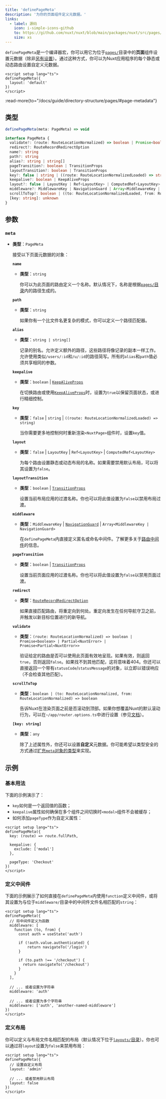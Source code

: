 ```yaml
---
title: 'definePageMeta'
description: '为你的页面组件定义元数据。'
links:
  - label: 源码
    icon: i-simple-icons-github
    to: https://github.com/nuxt/nuxt/blob/main/packages/nuxt/src/pages/runtime/composables.ts
    size: xs
---
```


`definePageMeta`是一个编译器宏，你可以用它为位于[`pages/`](/docs/guide/directory-structure/pages)目录中的**页面**组件设置元数据（除非[另有设置](/docs/api/nuxt-config#pages)）。通过这种方式，你可以为Nuxt应用程序的每个静态或动态路由设置自定义元数据。

```vue [pages/some-page.vue]
<script setup lang="ts">
definePageMeta({
  layout: 'default'
})
</script>
```

:read-more{to="/docs/guide/directory-structure/pages/#page-metadata"}

## 类型

```ts
definePageMeta(meta: PageMeta) => void

interface PageMeta {
  validate?: (route: RouteLocationNormalized) => boolean | Promise<boolean> | Partial<NuxtError> | Promise<Partial<NuxtError>>
  redirect?: RouteRecordRedirectOption
  name?: string
  path?: string
  alias?: string | string[]
  pageTransition?: boolean | TransitionProps
  layoutTransition?: boolean | TransitionProps
  key?: false | string | ((route: RouteLocationNormalizedLoaded) => string)
  keepalive?: boolean | KeepAliveProps
  layout?: false | LayoutKey | Ref<LayoutKey> | ComputedRef<LayoutKey>
  middleware?: MiddlewareKey | NavigationGuard | Array<MiddlewareKey | NavigationGuard>
  scrollToTop?: boolean | ((to: RouteLocationNormalizedLoaded, from: RouteLocationNormalizedLoaded) => boolean)
  [key: string]: unknown
}
```

## 参数

### `meta`

- **类型**：`PageMeta`

  接受以下页面元数据的对象：

  **`name`**

  - **类型**：`string`

    你可以为此页面的路由定义一个名称。默认情况下，名称是根据[`pages/`目录](/docs/guide/directory-structure/pages)内的路径生成的。

  **`path`**

  - **类型**：`string`

    如果你有一个比文件名更复杂的模式，你可以定义一个路径匹配器。

  **`alias`**

  - **类型**：`string | string[]`

    记录的别名。允许定义额外的路径，这些路径将像记录的副本一样工作。允许使用类似`/users/:id`和`/u/:id`的路径简写。所有的`alias`和`path`值必须共享相同的参数。

  **`keepalive`**

  - **类型**：`boolean` | [`KeepAliveProps`](https://vuejs.org/api/built-in-components.html#keepalive)

    在切换路由或使用[`KeepAliveProps`](https://vuejs.org/api/built-in-components.html#keepalive)时，设置为`true`以保留页面状态，或进行精细控制。

  **`key`**

  - **类型**：`false` | `string` | `((route: RouteLocationNormalizedLoaded) => string)`

    当你需要更多地控制何时重新渲染`<NuxtPage>`组件时，设置`key`值。

  **`layout`**

  - **类型**：`false` | `LayoutKey` | `Ref<LayoutKey>` | `ComputedRef<LayoutKey>`

    为每个路由设置静态或动态布局的名称。如果需要禁用默认布局，可以将其设置为`false`。

  **`layoutTransition`**

  - **类型**：`boolean` | [`TransitionProps`](https://vuejs.org/api/built-in-components.html#transition)

    设置当前布局应用的过渡名称。你也可以将此值设置为`false`以禁用布局过渡。

  **`middleware`**

  - **类型**：`MiddlewareKey` | [`NavigationGuard`](https://router.vuejs.org/api/interfaces/NavigationGuard.html#navigationguard) | `Array<MiddlewareKey | NavigationGuard>`

    在`definePageMeta`内直接定义匿名或命名中间件。了解更多关于[路由中间件](/docs/guide/directory-structure/middleware)的信息。

  **`pageTransition`**

  - **类型**：`boolean` | [`TransitionProps`](https://vuejs.org/api/built-in-components.html#transition)

    设置当前页面应用的过渡名称。你也可以将此值设置为`false`以禁用页面过渡。

  **`redirect`**

  - **类型**：[`RouteRecordRedirectOption`](https://router.vuejs.org/guide/essentials/redirect-and-alias.html#redirect-and-alias)

    如果直接匹配路由，将重定向到何处。重定向发生在任何导航守卫之前，并触发以新目标位置进行的新导航。

  **`validate`**

  - **类型**：`(route: RouteLocationNormalized) => boolean | Promise<boolean> | Partial<NuxtError> | Promise<Partial<NuxtError>>`

    验证给定的路由是否可以使用此页面有效地呈现。如果有效，则返回`true`，否则返回`false`。如果找不到其他匹配，这将意味着404。你还可以直接返回一个带有`statusCode`/`statusMessage`的对象，以立即以错误响应（不会检查其他匹配）。

  **`scrollToTop`**

  - **类型**：`boolean | (to: RouteLocationNormalized, from: RouteLocationNormalized) => boolean`

    告诉Nuxt在渲染页面之前是否滚动到顶部。如果你想覆盖Nuxt的默认滚动行为，可以在`~/app/router.options.ts`中进行设置（参见[文档](/docs/guide/directory-structure/pages/#router-options)）。

  **`[key: string]`**

  - **类型**：`any`

    除了上述属性外，你还可以设置**自定义**元数据。你可能希望以类型安全的方式通过[扩充`meta`对象的类型](/docs/guide/directory-structure/pages/#typing-custom-metadata)来实现。

## 示例

### 基本用法

下面的示例演示了：

- `key`如何是一个返回值的函数；
- `keepalive`属性如何确保在多个组件之间切换时`<modal>`组件不会被缓存；
- 如何添加`pageType`作为自定义属性：

```vue [pages/some-page.vue]
<script setup lang="ts">
definePageMeta({
  key: (route) => route.fullPath,

  keepalive: {
    exclude: ['modal']
  },

  pageType: 'Checkout'
})
</script>
```

### 定义中间件

下面的示例展示了如何直接在`definePageMeta`内使用`function`定义中间件，或将其设置为与位于`middleware/`目录中的中间件文件名相匹配的`string`：

```vue [pages/some-page.vue]
<script setup lang="ts">
definePageMeta({
  // 将中间件定义为函数
  middleware: [
    function (to, from) {
      const auth = useState('auth')

      if (!auth.value.authenticated) {
          return navigateTo('/login')
      }

      if (to.path !== '/checkout') {
        return navigateTo('/checkout')
      }
    }
  ],

  // ... 或者设置为字符串
  middleware: 'auth'

  // ... 或者设置为多个字符串
  middleware: ['auth', 'another-named-middleware']
})
</script>
```

### 定义布局

你可以定义与布局文件名相匹配的布局（默认情况下位于[`layouts/`目录](/docs/guide/directory-structure/layouts)）。你也可以通过将`layout`设置为`false`来禁用布局：

```vue [pages/some-page.vue]
<script setup lang="ts">
definePageMeta({
  // 设置自定义布局
  layout: 'admin'

  // ... 或者禁用默认布局
  layout: false
})
</script>
```
